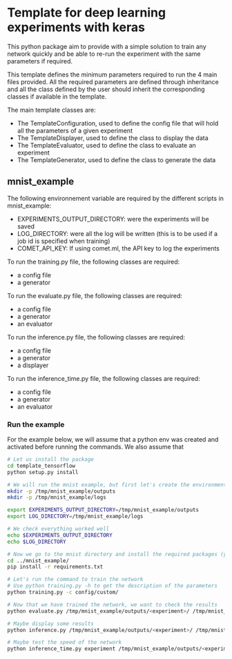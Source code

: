 # Template for deep learning experiments with keras

This python package aim to provide with a simple solution to train any network quickly and be able to re-run the experiment with the same parameters if required.

This template defines the minimum parameters required to run the 4 main files provided. All the required parameters are defined through inheritance and all the class defined by the user should inherit the corresponding classes if available in the template.

The main template classes are:

- The TemplateConfiguration, used to define the config file that will hold all the parameters of a given experiment
- The TemplateDisplayer, used to define the class to display the data
- The TemplateEvaluator, used to define the class to evaluate an experiment
- The TemplateGenerator, used to define the class to generate the data

## mnist_example

The following environnement variable are required by the different scripts in mnist_example:

- EXPERIMENTS_OUTPUT_DIRECTORY: were the experiments will be saved
- LOG_DIRECTORY: were all the log will be written (this is to be used if a job id is specified when training)
- COMET_API_KEY: If using comet.ml, the API key to log the experiments

To run the training.py file, the following classes are required:

- a config file
- a generator

To run the evaluate.py file, the following classes are required:

- a config file
- a generator
- an evaluator

To run the inference.py file, the following classes are required:

- a config file
- a generator
- a displayer

To run the inference_time.py file, the following classes are required:

- a config file
- a generator
- an evaluator

### Run the example

For the example below, we will assume that a python env was created and activated before running the commands. We also assume that 

```bash
# Let us install the package
cd template_tensorflow
python setup.py install

# We will run the mnist example, but first let's create the environment variables and some dummy directory to save the results to
mkdir -p /tmp/mnist_example/outputs
mkdir -p /tmp/mnist_example/logs

export EXPERIMENTS_OUTPUT_DIRECTORY=/tmp/mnist_example/outputs
export LOG_DIRECTORY=/tmp/mnist_example/logs

# We check everything worked well
echo $EXPERIMENTS_OUTPUT_DIRECTORY
echo $LOG_DIRECTORY

# Now we go to the mnist directory and install the required packages (you may want to change some stuff for tensorflow depending on your setup)
cd ../mnist_example/
pip install -r requirements.txt

# Let's run the command to train the network
# Use python training.py -h to get the description of the parameters
python training.py -c config/custom/

# Now that we have trained the network, we want to check the results
python evaluate.py /tmp/mnist_example/outputs/<experiment>/ /tmp/mnist_example/outputs/<experiment>/checkpoints/<weights_to_load>

# Maybe display some results
python inference.py /tmp/mnist_example/outputs/<experiment>/ /tmp/mnist_example/outputs/<experiment>/checkpoints/<weights_to_load>

# Maybe test the speed of the network
python inference_time.py experiment /tmp/mnist_example/outputs/<experiment>/ /tmp/mnist_example/outputs/<experiment>/checkpoints/<weights_to_load>
```